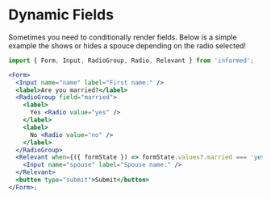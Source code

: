 # Dynamic Fields

Sometimes you need to conditionally render fields. Below is a simple
example the shows or hides a spouce depending on the radio selected!

<!-- STORY -->

```jsx
import { Form, Input, RadioGroup, Radio, Relevant } from 'informed';

<Form>
  <Input name="name" label="First name:" />
  <label>Are you married?</label>
  <RadioGroup field="married">
    <label>
      Yes <Radio value="yes" />
    </label>
    <label>
      No <Radio value="no" />
    </label>
  </RadioGroup>
  <Relevant when={({ formState }) => formState.values?.married === 'yes'}>
    <Input name="spouse" label="Spouse name:" />
  </Relevant>
  <button type="submit">Submit</button>
</Form>;
```
